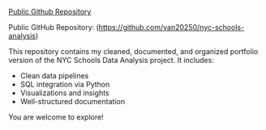 [Public Github Repository](https://github.com/van20250/nyc-schools-analysis)

Public GitHub Repository: (https://github.com/van20250/nyc-schools-analysis)

This repository contains my cleaned, documented, and organized portfolio version of the NYC Schools Data Analysis project. It includes:

* Clean data pipelines  
* SQL integration via Python  
* Visualizations and insights  
* Well-structured documentation

You are welcome  to explore\!  
